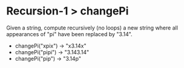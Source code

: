 # Recursion-1 > changePi

Given a string, compute recursively (no loops) a new string where all appearances of "pi" have been replaced by "3.14".

- changePi("xpix") → "x3.14x"
- changePi("pipi") → "3.143.14"
- changePi("pip") → "3.14p"